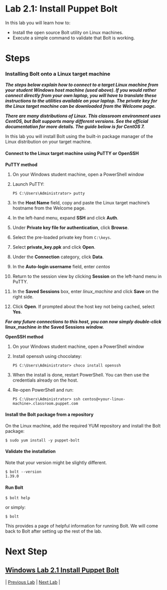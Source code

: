# Lab 2.1: Install Puppet Bolt

In this lab you will learn how to:

* Install the open source Bolt utility on Linux machines.
* Execute a simple command to validate that Bolt is working.

# Steps

### Installing Bolt onto a **Linux** target machine

**_The steps below explain how to connect to a target Linux machine from your student Windows host machine (used above). If you would rather connect directly from your own laptop, you will have to translate these instructions to the utilities available on your laptop. The private key for the Linux target machine can be downloaded from the Welcome page._**

**_There are many distributions of Linux. This classroom environment uses CentOS, but Bolt supports many different versions. See the official documentation for more details. The guide below is for CentOS 7._**

In this lab you will install Bolt using the built-in package manager of the Linux distribution on your target machine.

#### Connect to the Linux target machine using PuTTY or OpenSSH

**PuTTY method**

1. On your Windows student machine, open a PowerShell window
1. Launch PuTTY:

   ```PS C:\Users\Administrator> putty```

1. In the **Host Name** field, copy and paste the Linux target machine’s hostname from the Welcome page.
1. In the left-hand menu, expand **SSH** and click **Auth**.
1. Under **Private key file for authentication**, click **Browse**.
1. Select the pre-loaded private key from `C:\keys`.
1. Select **private_key.ppk** and click **Open**.
1. Under the **Connection** category, click **Data**.
1. In the **Auto-login username** field, enter *centos*
1. Return to the session view by clicking **Session** on the left-hand menu in PuTTY.
1. In the **Saved Sessions** box, enter *linux_machine* and click **Save** on the right side.
1. Click **Open**. If prompted about the host key not being cached, select **Yes**.

**_For any future connections to this host, you can now simply double-click_** **linux_machine** **_in the_** **Saved Sessions** **_window._**

**OpenSSH method**

1. On your Windows student machine, open a PowerShell window
1. Install openssh using chocolatey:

   ```PS C:\Users\Administrator> choco install openssh```

1. When the install is done, restart PowerShell. You can then use the credentials already on the host.
1. Re-open PowerShell and run:

   ```PS C:\Users\Administrator> ssh centos@<your-linux-machine>.classroom.puppet.com```

#### Install the Bolt package from a repository

On the Linux machine, add the required YUM repository and install the Bolt package:

```$ sudo yum install -y puppet-bolt```

#### Validate the installation

Note that your version might be slightly different.

```
$ bolt --version
1.39.0
```

#### Run Bolt

```$ bolt help```

or simply:

```$ bolt```

This provides a page of helpful information for running Bolt. We will come back to Bolt after setting up the rest of the lab.

Next Step
======

[Windows Lab 2.1 Install Puppet Bolt](../../Windows/lab-2.1-Install-Puppet-Bolt)
---

|  [Previous Lab](../lab-1.1-Puppet-product-overview)  |  [Next Lab](../lab-2.2-Running-Bolt-Commands)  |